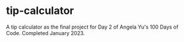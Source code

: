 # tip-calculator
A tip calculator as the final project for Day 2 of Angela Yu's 100 Days of Code. Completed January 2023.
